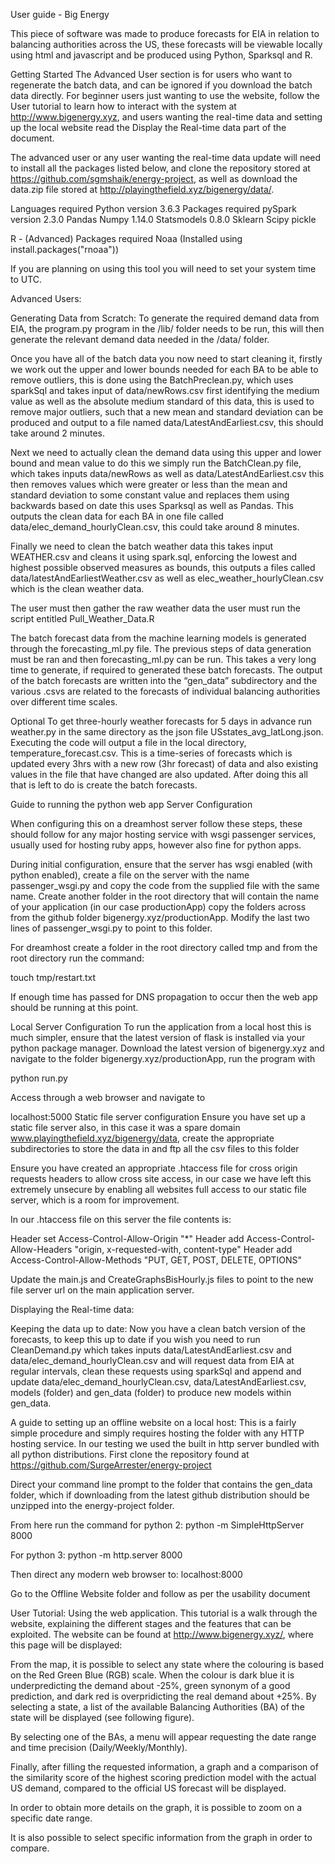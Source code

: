 User guide - Big Energy

This piece of software was made to produce forecasts for EIA in relation to balancing authorities across the US, these forecasts will be viewable locally using html and javascript and be produced using Python, Sparksql and R.
 
Getting Started
The Advanced User section is for users who want to regenerate the batch data, and can be ignored if you download the batch data directly. For beginner users just wanting to use the website, follow the User tutorial to learn how to interact with the system at http://www.bigenergy.xyz, and users wanting the real-time data and setting up the local website read the Display the Real-time data part of the document.

The advanced user or any user wanting the real-time data update will need to install all the packages listed below, and clone the repository stored at https://github.com/sgmshaik/energy-project, as well as download the data.zip file stored at http://playingthefield.xyz/bigenergy/data/.

Languages required
Python version 3.6.3
Packages required
pySpark version 2.3.0
Pandas
Numpy 1.14.0
Statsmodels 0.8.0
Sklearn
Scipy
pickle

R - (Advanced)
Packages required
Noaa (Installed using install.packages("rnoaa"))

If you are planning on using this tool you will need to set your system time to UTC.








Advanced Users:

Generating Data from Scratch:
To generate the required demand data from EIA, the program.py program in the /lib/ folder needs to be run, this will then generate the relevant demand data needed in the /data/ folder.

Once you have all of the batch data you now need to start cleaning it, firstly we work out the upper and lower bounds needed for each BA to be able to remove outliers, this is done using the BatchPreclean.py, which uses sparkSql and takes input of data/newRows.csv first identifying the medium value as well as the absolute medium standard of this data, this is used to remove major outliers, such that a new mean and standard deviation can be produced and output to a file named data/LatestAndEarliest.csv, this should take around 2 minutes.

Next we need to actually clean the demand data using this upper and lower bound and mean value to do this we simply run the BatchClean.py file, which takes inputs data/newRows as well as data/LatestAndEarliest.csv this then removes values which were greater or less than the mean and standard deviation to some constant value and replaces them using backwards based on date this uses Sparksql as well as Pandas. This outputs the clean data for each BA in one file called data/elec_demand_hourlyClean.csv, this could take around 8 minutes.

Finally we need to clean the batch weather data this takes input WEATHER.csv and cleans it using spark.sql, enforcing the lowest and highest possible observed measures as bounds, this outputs a files called data/latestAndEarliestWeather.csv as well as elec_weather_hourlyClean.csv which is the clean weather data.

The user must then gather the raw weather data the user must run the script entitled Pull_Weather_Data.R 

The batch forecast data from the machine learning models is generated through the forecasting_ml.py file. The previous steps of data generation must be ran and then forecasting_ml.py can be run. This takes a very long time to generate, if required to generated these batch forecasts. The output of the batch forecasts are written into the “gen_data” subdirectory and the various .csvs are related to the forecasts of individual balancing authorities over different time scales.




Optional
To get three-hourly weather forecasts for 5 days in advance run weather.py in the same directory as the json file USstates_avg_latLong.json. Executing the code will output a file in the local directory, temperature_forecast.csv. This is a time-series of forecasts which is updated every 3hrs with a new row (3hr forecast) of data and also existing values in the file that have changed are also updated. After doing this all that is left to do is create the batch forecasts.

Guide to running the python web app
Server Configuration

When configuring this on a dreamhost server follow these steps, these should
follow for any major hosting service with wsgi passenger services, usually
used for hosting ruby apps, however also fine for python apps.

During initial configuration, ensure that the server has wsgi enabled (with
python enabled), create a file on the server with the name passenger_wsgi.py
and copy the code from the supplied file with the same name. Create another
folder in the root directory that will contain the name of your application
(in our case productionApp) copy the folders across from the github
folder bigenergy.xyz/productionApp. Modify the last two lines of
passenger_wsgi.py to point to this folder.

For dreamhost create a folder in the root directory called tmp and from the
root directory run the command:

touch tmp/restart.txt

If enough time has passed for DNS propagation to occur then the web app should
be running at this point.

Local Server Configuration
To run the application from a local host this is much simpler, ensure that the
latest version of flask is installed via your python package manager. Download
the latest version of bigenergy.xyz and navigate to the folder
bigenergy.xyz/productionApp, run the program with

python run.py

Access through a web browser and navigate to 

localhost:5000
Static file server configuration
Ensure you have set up a static file server also, in this case it was a spare
domain www.playingthefield.xyz/bigenergy/data, create the appropriate
subdirectories to store the data in and ftp all the csv files to this folder

Ensure you have created an appropriate .htaccess file for cross origin requests
headers to allow cross site access, in our case we have left this extremely
unsecure by enabling all websites full access to our static file server, which
is a room for improvement.

In our .htaccess file on this server the file contents is:

<IfModule mod_headers.c>
    Header set Access-Control-Allow-Origin "*"
    Header add Access-Control-Allow-Headers "origin, x-requested-with, content-type"
    Header add Access-Control-Allow-Methods "PUT, GET, POST, DELETE, OPTIONS"
</IfModule>

Update the main.js and CreateGraphsBisHourly.js files to point to the new
file server url on the main application server.

















Displaying the Real-time data:

Keeping the data up to date:
Now you have a clean batch version of the forecasts, to keep this up to date if you wish you need to run CleanDemand.py which takes inputs  data/LatestAndEarliest.csv and data/elec_demand_hourlyClean.csv and will request data from EIA at regular intervals, clean these requests using sparkSql and append and update data/elec_demand_hourlyClean.csv, data/LatestAndEarliest.csv, models (folder) and gen_data (folder) to produce new models within gen_data.

A guide to setting up an offline website on a local host:
This is a fairly simple procedure and simply requires hosting the folder with
any HTTP hosting service. In our testing we used the built in http server
bundled with all python distributions. First clone the repository found at https://github.com/SurgeArrester/energy-project

Direct your command line prompt to the folder that contains the gen_data
folder, which if downloading from the latest github distribution should be
unzipped into the energy-project folder.

From here run the command for python 2:
python -m SimpleHttpServer 8000

For python 3:
python -m http.server 8000

Then direct any modern web browser to:
localhost:8000 

Go to the Offline Website folder and follow as per the usability document




User Tutorial:
Using the web application.
This tutorial is a walk through the website, explaining the different stages and the features that can be exploited. The website can be found at http://www.bigenergy.xyz/, where this page will be displayed: 

From the map, it is possible to select any state where the colouring is based on the Red Green Blue (RGB) scale. When the colour is dark blue it is underpredicting the demand about -25%, green synonym of a good prediction, and dark red is overpridicting the real demand about +25%.
By selecting a state, a list of the available Balancing Authorities (BA) of the state will be displayed (see following figure).
 
By selecting one of the BAs, a menu will appear requesting the date range and time precision (Daily/Weekly/Monthly).  

Finally, after filling the requested information, a graph and a comparison of the similarity score of the highest scoring prediction model with the actual US demand, compared to the official US forecast will be displayed.


In order to obtain more details on the graph, it is possible to zoom on a specific date range.

It is also possible to select specific information from the graph in order to compare.




